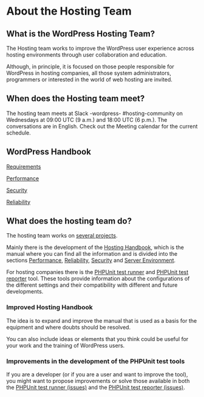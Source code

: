 # About the Hosting Team

## What is the WordPress Hosting Team?

The Hosting team works to improve the WordPress user experience across hosting environments through user collaboration and education.

Although, in principle, it is focused on those people responsible for WordPress in hosting companies, all those system administrators, programmers or interested in the world of web hosting are invited.

## When does the Hosting team meet?

The hosting team meets at Slack -wordpress- #hosting-community on Wednesdays at 09:00 UTC (9 a.m.) and 18:00 UTC (6 p.m.). The conversations are in English. Check out the Meeting calendar for the current schedule.

## WordPress Handbook

[Requirements](requirements.md)

[Performance](performance.md)

[Security](security.md)

[Reliability](reliability.md)

## **What does the hosting team do?**

The hosting team works on [several projects](https://make.wordpress.org/hosting/team-projects/).

Mainly there is the development of the [Hosting Handbook](https://make.wordpress.org/hosting/handbook/), which is the manual where you can find all the information and is divided into the sections [Performance](https://make.wordpress.org/hosting/handbook/handbook/performance/), [Reliability](https://make.wordpress.org/hosting/handbook/handbook/reliability/), [Security](https://make.wordpress.org/hosting/handbook/handbook/security/) and [Server Environment](https://make.wordpress.org/hosting/handbook/handbook/server-environment/).

For hosting companies there is the [PHPUnit test runner](https://github.com/WordPress/phpunit-test-runner) and [PHPUnit test reporter](https://github.com/WordPress/phpunit-test-reporter) tool. These tools provide information about the configurations of the different settings and their compatibility with different and future developments.

### Improved Hosting Handbook

The idea is to expand and improve the manual that is used as a basis for the equipment and where doubts should be resolved.

You can also include ideas or elements that you think could be useful for your work and the training of WordPress users.

### Improvements in the development of the PHPUnit test tools


If you are a developer (or if you are a user and want to improve the tool), you might want to propose improvements or solve those available in both the [PHPUnit test runner (issues)](https://github.com/WordPress/phpunit-test-runner/issues) and the [PHPUnit test reporter (issues)](https://github.com/WordPress/phpunit-test-reporter/issues).